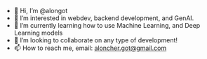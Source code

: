 - 👋 Hi, I’m @alongot
- 👀 I’m interested in webdev, backend development, and GenAI.
- 🌱 I’m currently learning how to use Machine Learning, and Deep Learning models
- 💞️ I’m looking to collaborate on any type of development!
- 📫 How to reach me, email: aloncher.got@gmail.com

<!---
alongot/alongot is a ✨ special ✨ repository because its `README.md` (this file) appears on your GitHub profile.
You can click the Preview link to take a look at your changes.
--->
